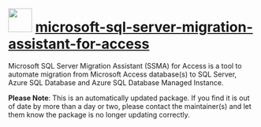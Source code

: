 ﻿# <img src="https://rawcdn.githack.com/strausmann/ChocolateyPackages/cadfb1de5cd15a15c2d6e9bfa6bad014c882405b/icons/microsoft-ssms.png" width="48" height="48"/> [microsoft-sql-server-migration-assistant-for-access](https://community.chocolatey.org/packages/microsoft-sql-server-migration-assistant-for-access)

Microsoft SQL Server Migration Assistant (SSMA) for Access is a tool to automate migration from Microsoft Access database(s) to SQL Server, Azure SQL Database and Azure SQL Database Managed Instance.

**Please Note**: This is an automatically updated package. If you find it is out of date by more than a day or two, please contact the maintainer(s) and let them know the package is no longer updating correctly.

